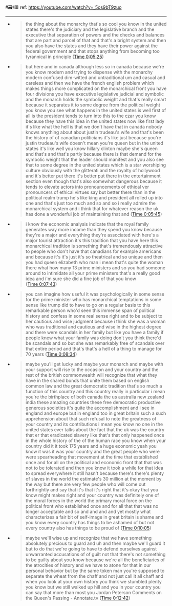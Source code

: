 #🗃/🟥 
ref: 
https://youtube.com/watch?v=_5os9bT9zuo

---

- > the thing about the monarchy that's so cool you know in the united states there's the judiciary and the legislative branch and the executive that separation of powers and the checks and balances that are part and parcel of that and that's a bright system and then you also have the states and they have their power against the federal government and that stops anything from becoming too tyrannical in principle ([Time 0:05:25](https://annotate.tv/watch/631c02540d030d0009c3c3a6?annotationId=631c02a07d903800093afdb9))
- > but here and in canada although less so in canada because we're you know modern and trying to dispense with the monarchy modern confused dim-witted and untraditional um and casual and careless and then we have the french english problem which makes things more complicated on the monarchical front you have four divisions you have executive legislative judicial and symbolic and the monarch holds the symbolic weight and that's really smart because it separates it to some degree from the political weight you know you see what happens in the united states is well first of all is the president tends to turn into this to the czar you know because they have this idea in the united states now like first lady it's like what the hell is that we don't have that in canada nobody knows anything about about justin trudeau's wife and that's been the history of of canadian politicians it's like just because you're justin trudeau's wife doesn't mean you're queen but in the united states it's like well you know hillary clinton maybe she's queen and that's and that's partly because there is that demand for the symbolic weight that the leader should manifest and you also see that to some degree in the united states which is a star worshiping culture obviously with the glitterati and the royalty of hollywood and it's better put there it's better put there in the entertainment section even though that's also somewhat dangerous because it tends to elevate actors into pronouncements of ethical ver pronouncers of ethical virtues say but better there than in the political realm trump he's like king and president all rolled up into one and that's just too much and so and so i really admire the monarchical system and i think that for whatever reason the uk has done a wonderful job of maintaining that and ([Time 0:05:45](https://annotate.tv/watch/631c02540d030d0009c3c3a6?annotationId=631c02fb0d030d0009c3c528))
- > i know the economic analysis indicate that the royal family generates way more income than they spend you know because they're a major and everything they're associated with here's a major tourist attraction it's this tradition that you have here this monarchical tradition is something that's tremendously attractive to people who don't have that canadians for example americans and because it's it's just it's so theatrical and so unique and then you had queen elizabeth who man i mean that's quite the woman there what how many 13 prime ministers and so you had someone around to intimidate all your prime ministers that's a really good idea and i'm sure she did a fine job of that you know ([Time 0:07:43](https://annotate.tv/watch/631c02540d030d0009c3c3a6?annotationId=631c03240d030d0009c3c529))
- > you can imagine how useful it was psychologically in some sense for the prime minister who has monarchical temptations in some sense like trump did to have to go on a regular basis to this remarkable person who'd seen this immense span of political history and confess in some real sense right and to be subject to her cautious and wise judgment because i think she was a woman who was traditional and cautious and wise in the highest degree and there were scandals in her family but like you have a family if people knew what your family was doing don't you think there'd be scandals and so but she was remarkably free of scandals over that entire period and that's that's a hell of a thing to manage for 70 years ([Time 0:08:34](https://annotate.tv/watch/631c02540d030d0009c3c3a6?annotationId=631c03470d030d0009c3c52a))
- > maybe you'll get lucky and maybe your monarch and maybe with your support will rise to the occasion and your country and the rest of the british commonwealth will recognize that what they have in the shared bonds that unite them based on english common law and the great democratic tradition that's so much a function of this country and this country really in particular i mean you're the birthplace of both canada the us australia new zealand india these amazing countries these free democratic productive generous societies it's quite the accomplishment and i see in england and europe but in england too in great britain such a such apprehension about that such refusal to note the greatness of your country and its contributions i mean you know no one in the united states ever talks about the fact that the uk was the country that er that eradicated slavery like that's that only happened once in the whole history of the of the human race you know when your country did it it took 175 years and a huge economic yeah you know it was it was your country and the great people who were were spearheading that movement at the time that established once and for all on the political and economic front that that was not to be tolerated and then you know it took a while for that idea to spread everywhere it still hasn't because there's there's plenty of slaves in the world the estimate's 30 million at the moment by the way but there are very few people who will come out forthrightly and say that it's that it's right that it's okay that you know might makes right and your country was definitely one of the moral forces in the world the primary moral force on the political front who established once and for all that that was no longer acceptable and so and and and and yet mostly what characterizes a fair bit of self-image in great britain is shame and you know every country has things to be ashamed of but not every country also has things to be proud of ([Time 0:10:05](https://annotate.tv/watch/631c02540d030d0009c3c3a6?annotationId=631c03cc7d903800093afdba))
- > maybe we'll wise up and recognize that we have something absolutely precious to guard and uh and then maybe we'll guard it but to do that we're going to have to defend ourselves against unwarranted accusations of of guilt not that there's not something to be guilty about you know because we're all the beneficiaries of the atrocities of history and we have to atone for that in our personal behavior but by the same token man you're supposed to separate the wheat from the chaff and not just call it all chaff and when you look at your own history you think we stumbled plenty you know but we still walked up hill and you in your country you can say that more than most you Jordan Peterson Comments on the Queen's Passing - Annotate.tv ([Time 0:12:42](https://annotate.tv/watch/631c02540d030d0009c3c3a6?annotationId=631c04057d903800093afdbb))

